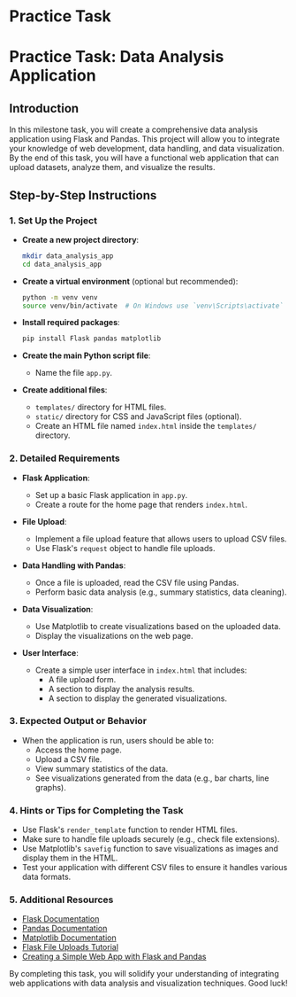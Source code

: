 # Practice Task

# Practice Task: Data Analysis Application

## Introduction
In this milestone task, you will create a comprehensive data analysis application using Flask and Pandas. This project will allow you to integrate your knowledge of web development, data handling, and data visualization. By the end of this task, you will have a functional web application that can upload datasets, analyze them, and visualize the results.

## Step-by-Step Instructions

### 1. Set Up the Project
- **Create a new project directory**: 
  ```bash
  mkdir data_analysis_app
  cd data_analysis_app
  ```

- **Create a virtual environment** (optional but recommended):
  ```bash
  python -m venv venv
  source venv/bin/activate  # On Windows use `venv\Scripts\activate`
  ```

- **Install required packages**:
  ```bash
  pip install Flask pandas matplotlib
  ```

- **Create the main Python script file**:
  - Name the file `app.py`.

- **Create additional files**:
  - `templates/` directory for HTML files.
  - `static/` directory for CSS and JavaScript files (optional).
  - Create an HTML file named `index.html` inside the `templates/` directory.

### 2. Detailed Requirements
- **Flask Application**:
  - Set up a basic Flask application in `app.py`.
  - Create a route for the home page that renders `index.html`.

- **File Upload**:
  - Implement a file upload feature that allows users to upload CSV files.
  - Use Flask's `request` object to handle file uploads.

- **Data Handling with Pandas**:
  - Once a file is uploaded, read the CSV file using Pandas.
  - Perform basic data analysis (e.g., summary statistics, data cleaning).

- **Data Visualization**:
  - Use Matplotlib to create visualizations based on the uploaded data.
  - Display the visualizations on the web page.

- **User Interface**:
  - Create a simple user interface in `index.html` that includes:
    - A file upload form.
    - A section to display the analysis results.
    - A section to display the generated visualizations.

### 3. Expected Output or Behavior
- When the application is run, users should be able to:
  - Access the home page.
  - Upload a CSV file.
  - View summary statistics of the data.
  - See visualizations generated from the data (e.g., bar charts, line graphs).

### 4. Hints or Tips for Completing the Task
- Use Flask's `render_template` function to render HTML files.
- Make sure to handle file uploads securely (e.g., check file extensions).
- Use Matplotlib's `savefig` function to save visualizations as images and display them in the HTML.
- Test your application with different CSV files to ensure it handles various data formats.

### 5. Additional Resources
- [Flask Documentation](https://flask.palletsprojects.com/)
- [Pandas Documentation](https://pandas.pydata.org/docs/)
- [Matplotlib Documentation](https://matplotlib.org/stable/contents.html)
- [Flask File Uploads Tutorial](https://flask.palletsprojects.com/en/2.0.x/patterns/fileuploads/)
- [Creating a Simple Web App with Flask and Pandas](https://towardsdatascience.com/creating-a-simple-web-app-with-flask-and-pandas-4d6b8f8e4c4a)

By completing this task, you will solidify your understanding of integrating web applications with data analysis and visualization techniques. Good luck!